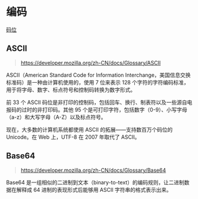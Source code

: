 # 编码

[码位](https://developer.mozilla.org/zh-CN/docs/Glossary/Code_point)

## ASCII

> https://developer.mozilla.org/zh-CN/docs/Glossary/ASCII

ASCII（American Standard Code for Information Interchange，美国信息交换标准码）是一种由计算机使用的，使用 7 位来表示 128 个字符的字符编码标准，用于将字母、数字、标点符号和控制码转换为数字形式。

前 33 个 ASCII 码位是非打印的控制码，包括回车、换行、制表符以及一些源自电报码的过时的非打印码。其他 95 个是可打印字符，包括数字（0-9）、小写字母（a-z）和大写字母（A-Z）以及标点符号。

现在，大多数的计算机系统都使用 ASCII 的拓展——支持数百万个码位的 Unicode。在 Web 上，UTF-8 在 2007 年取代了 ASCII。

## Base64

> https://developer.mozilla.org/zh-CN/docs/Glossary/Base64

Base64 是一组相似的二进制到文本（binary-to-text）的编码规则，让二进制数据在解释成 64 进制的表现形式后能够用 ASCII 字符串的格式表示出来。
